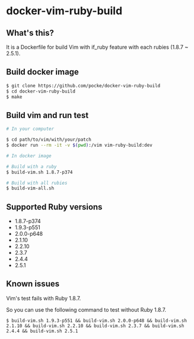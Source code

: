 docker-vim-ruby-build
====

What's this?
---

It is a Dockerfile for build Vim with if_ruby feature with each rubies (1.8.7 ~ 2.5.1).


Build docker image
---

```bash
$ git clone https://github.com/pocke/docker-vim-ruby-build
$ cd docker-vim-ruby-build
$ make
```

Build vim and run test
---

```bash
# In your computer

$ cd path/to/vim/with/your/patch
$ docker run --rm -it -v $(pwd):/vim vim-ruby-build:dev

# In docker image

# Build with a ruby
$ build-vim.sh 1.8.7-p374

# Build with all rubies
$ build-vim-all.sh
```

Supported Ruby versions
----

- 1.8.7-p374
- 1.9.3-p551
- 2.0.0-p648
- 2.1.10
- 2.2.10
- 2.3.7
- 2.4.4
- 2.5.1

Known issues
---

Vim's test fails with Ruby 1.8.7.

So you can use the following command to test without Ruby 1.8.7.

```
$ build-vim.sh 1.9.3-p551 && build-vim.sh 2.0.0-p648 && build-vim.sh 2.1.10 && build-vim.sh 2.2.10 && build-vim.sh 2.3.7 && build-vim.sh 2.4.4 && build-vim.sh 2.5.1
```
